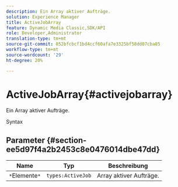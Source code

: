 ```yaml
---
description: Ein Array aktiver Aufträge.
solution: Experience Manager
title: ActiveJobArray
feature: Dynamic Media Classic,SDK/API
role: Developer,Administrator
translation-type: tm+mt
source-git-commit: 052bfcbcf1bd4ccf60afa7e3325bf58dd07cba85
workflow-type: tm+mt
source-wordcount: '29'
ht-degree: 20%

---
```



# ActiveJobArray{#activejobarray}

Ein Array aktiver Aufträge.

Syntax

## Parameter {#section-ee5d97f4a2b2453c8e0476014dbe47dd}

| Name | Typ | Beschreibung |
|---|---|---|
| `*`Elemente`*` | `types:ActiveJob` | Array aktiver Aufträge. |

